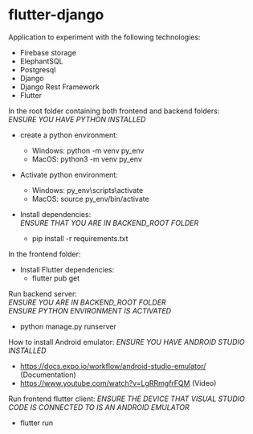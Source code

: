 # flutter-django
Application to experiment with the following technologies:
- Firebase storage
- ElephantSQL
- Postgresql
- Django
- Django Rest Framework
- Flutter

In the root folder containing both frontend and backend folders:<br/>
*ENSURE YOU HAVE PYTHON INSTALLED*
- create a python environment:
  - Windows: python -m venv py_env
  - MacOS: python3 -m venv py_env

- Activate python environment:
  - Windows: py_env\scripts\activate
  - MacOS: source py_env/bin/activate

- Install dependencies:<br/>
  *ENSURE THAT YOU ARE IN BACKEND_ROOT FOLDER*
  - pip install -r requirements.txt

In the frontend folder:
- Install Flutter dependencies:
  - flutter pub get

Run backend server:<br/>
*ENSURE YOU ARE IN BACKEND_ROOT FOLDER*<br/>
*ENSURE PYTHON ENVIRONMENT IS ACTIVATED*
- python manage.py runserver

How to install Android emulator:
*ENSURE YOU HAVE ANDROID STUDIO INSTALLED*
- https://docs.expo.io/workflow/android-studio-emulator/ (Documentation)
- https://www.youtube.com/watch?v=LgRRmgfrFQM (Video)

Run frontend flutter client:
*ENSURE THE DEVICE THAT VISUAL STUDIO CODE IS CONNECTED TO IS AN ANDROID EMULATOR*
- flutter run

